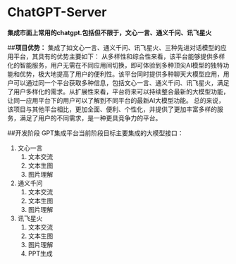 # ChatGPT-Server

**集成市面上常用的chatgpt.包括但不限于，文心一言、通义千问、讯飞星火**

##**项目优势：**
集成了如文心一言、通义千问、讯飞星火、三种先进对话模型的应用平台，其具有的优势主要如下：
从多样性和综合性来看，该平台能够提供多样化的智能服务，用户无需在不同应用间切换，即可体验到多种顶尖AI模型的独特功能和优势，极大地提高了用户的便利性。该平台同时提供多种聊天大模型应用，用户可以通过同一个平台获取多种信息，包括文心一言、通义千问、讯飞星火，满足了用户多样化的需求。从扩展性来看，平台将来可以持续整合最新的大模型功能，让同一应用平台下的用户可以了解到不同平台的最新AI大模型功能。
总的来说，该项目与其他平台相比，更加全面、便利、个性化，并提供了更加丰富多样的服务，满足了用户的不同需求，是一种更具竞争力的平台。

##开发阶段
GPT集成平台当前阶段目标主要集成的大模型接口：
1. 文心一言
    1. 文本交流
    2. 文本生图
    3. 图片理解
2. 通义千问
    1. 文本交流
    2. 文本生图
    3. 图片理解
3. 讯飞星火
    1. 文本交流
    2. 文本生图
    3. 图片理解
    4. PPT生成
